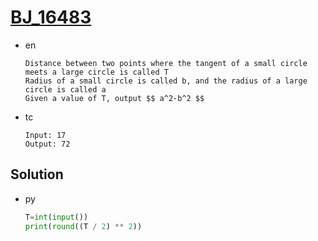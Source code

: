 # [BJ_16483](https://acmicpc.net/problem/16483)

* en

  ```en
  Distance between two points where the tangent of a small circle meets a large circle is called T
  Radius of a small circle is called b, and the radius of a large circle is called a
  Given a value of T, output $$ a^2-b^2 $$

  ```

* tc

  ```tc
  Input: 17
  Output: 72
  ```

## Solution

* py

  ```py
  T=int(input())
  print(round((T / 2) ** 2))
  ```
